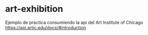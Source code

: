# art-exhibition
Ejemplo de practica consumiendo la api del Art Institute of Chicago https://api.artic.edu/docs/#introduction
